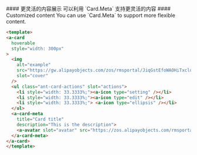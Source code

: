 <cn>
  #### 更灵活的内容展示
  可以利用 `Card.Meta` 支持更灵活的内容
</cn>

<us>
  #### Customized content
  You can use `Card.Meta` to support more flexible content.
</us>

```html
<template>
<a-card
  hoverable
  style="width: 300px"
>
  <img
    alt="example"
    src="https://gw.alipayobjects.com/zos/rmsportal/JiqGstEfoWAOHiTxclqi.png"
    slot="cover"
  />
  <ul class="ant-card-actions" slot="actions">
    <li style="width: 33.3333%;"><a-icon type="setting" /></li>
    <li style="width: 33.3333%;"><a-icon type="edit" /></li>
    <li style="width: 33.3333%;"> <a-icon type="ellipsis" /></li>
  </ul>
  <a-card-meta
    title="Card title"
    description="This is the description">
    <a-avatar slot="avatar" src="https://zos.alipayobjects.com/rmsportal/ODTLcjxAfvqbxHnVXCYX.png" />
  </a-card-meta>
</a-card>
</template>
```
